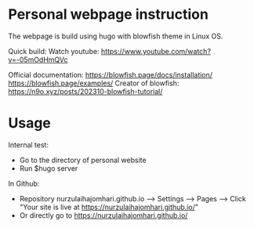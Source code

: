 Personal webpage instruction
=============================

The webpage is build using hugo with blowfish theme in Linux OS. 

Quick build: Watch youtube: https://www.youtube.com/watch?v=-05mOdHmQVc

Official documentation:
https://blowfish.page/docs/installation/
https://blowfish.page/examples/
Creator of blowfish: https://n9o.xyz/posts/202310-blowfish-tutorial/

Usage
======
Internal test:
- Go to the directory of personal website
- Run $hugo server

In Github:
- Repository nurzulaihajomhari.github.io --> Settings --> Pages --> Click "Your site is live at https://nurzulaihajomhari.github.io/"
- Or directly go to https://nurzulaihajomhari.github.io/